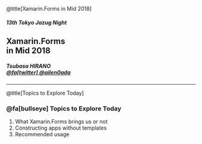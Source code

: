 @title[Xamarin.Forms in Mid 2018]

##### 13th Tokyo Jazug Night
## Xamarin.Forms <br> in Mid 2018
##### Tsubasa HIRANO<br>[@fa[twitter] @ailen0ada](https://twitter.com/ailen0ada)

---

@title[Topics to Explore Today]

### @fa[bullseye] Topics to Explore Today
1. What Xamarin.Forms brings us or not
2. Constructing apps without templates
3. Recommended usage
